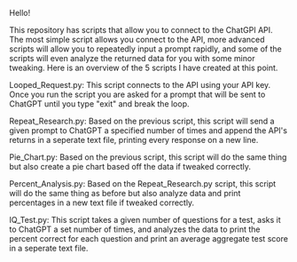 Hello!

This repository has scripts that allow you to connect to the ChatGPI API. The most simple script allows you connect to the API, more advanced scripts will allow you to repeatedly input a prompt rapidly, and some of the scripts will even analyze the returned data for you with some minor tweaking. Here is an overview of the 5 scripts I have created at this point.

Looped_Request.py: This script connects to the API using your API key. Once you run the script you are asked for a prompt that will be sent to ChatGPT until you type "exit" and break the loop. 

Repeat_Research.py: Based on the previous script, this script will send a given prompt to ChatGPT a specified number of times and append the API's returns in a seperate text file, printing every response on a new line. 

Pie_Chart.py: Based on the previous script, this script will do the same thing but also create a pie chart based off the data if tweaked correctly.

Percent_Analysis.py: Based on the Repeat_Research.py script, this script will do the same thing as before but also analyze data and print percentages in a new text file if tweaked correctly. 

IQ_Test.py: This script takes a given number of questions for a test, asks it to ChatGPT a set number of times, and analyzes the data to print the percent correct for each question and print an average aggregate test score in a seperate text file. 
